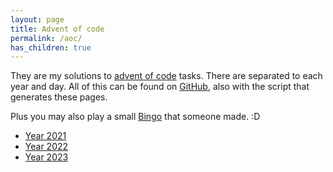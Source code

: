 ```yaml
---
layout: page
title: Advent of code
permalink: /aoc/
has_children: true
---
```


They are my solutions to [advent of code](https://adventofcode.com/) tasks. There are separated to each year and day. All of this can be found on [GitHub](https://github.com/metury/advent-of-code), also with the script that generates these pages.

Plus you may also play a small [Bingo](https://aoc-bingo.fly.dev/) that someone made. :D


- [Year 2021](/aoc/2021)
- [Year 2022](/aoc/2022)
- [Year 2023](/aoc/2023)
